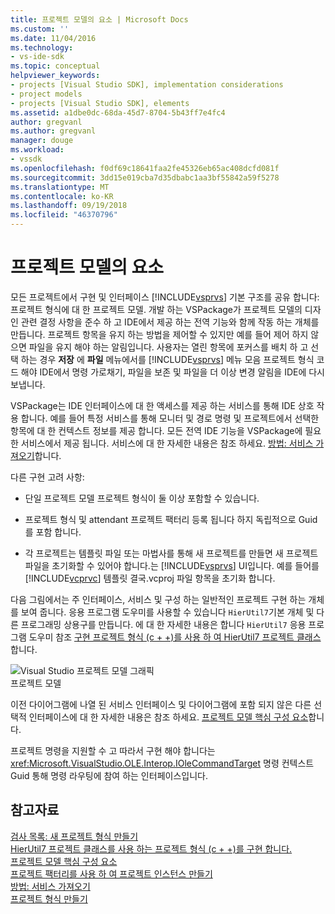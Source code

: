```yaml
---
title: 프로젝트 모델의 요소 | Microsoft Docs
ms.custom: ''
ms.date: 11/04/2016
ms.technology:
- vs-ide-sdk
ms.topic: conceptual
helpviewer_keywords:
- projects [Visual Studio SDK], implementation considerations
- project models
- projects [Visual Studio SDK], elements
ms.assetid: a1dbe0dc-68da-45d7-8704-5b43ff7e4fc4
author: gregvanl
ms.author: gregvanl
manager: douge
ms.workload:
- vssdk
ms.openlocfilehash: f0df69c18641faa2fe45326eb65ac408dcfd081f
ms.sourcegitcommit: 3dd15e019cba7d35dbabc1aa3bf55842a59f5278
ms.translationtype: MT
ms.contentlocale: ko-KR
ms.lasthandoff: 09/19/2018
ms.locfileid: "46370796"
---
```

# <a name="elements-of-a-project-model"></a>프로젝트 모델의 요소
모든 프로젝트에서 구현 및 인터페이스 [!INCLUDE[vsprvs](../../code-quality/includes/vsprvs_md.md)] 기본 구조를 공유 합니다: 프로젝트 형식에 대 한 프로젝트 모델. 개발 하는 VSPackage가 프로젝트 모델의 디자인 관련 결정 사항을 준수 하 고 IDE에서 제공 하는 전역 기능와 함께 작동 하는 개체를 만듭니다. 프로젝트 항목을 유지 하는 방법을 제어할 수 있지만 예를 들어 제어 하지 않으면 파일을 유지 해야 하는 알림입니다. 사용자는 열린 항목에 포커스를 배치 하 고 선택 하는 경우 **저장** 에 **파일** 메뉴에서를 [!INCLUDE[vsprvs](../../code-quality/includes/vsprvs_md.md)] 메뉴 모음 프로젝트 형식 코드 해야 IDE에서 명령 가로채기, 파일을 보존 및 파일을 더 이상 변경 알림을 IDE에 다시 보냅니다.  
  
 VSPackage는 IDE 인터페이스에 대 한 액세스를 제공 하는 서비스를 통해 IDE 상호 작용 합니다. 예를 들어 특정 서비스를 통해 모니터 및 경로 명령 및 프로젝트에서 선택한 항목에 대 한 컨텍스트 정보를 제공 합니다. 모든 전역 IDE 기능을 VSPackage에 필요한 서비스에서 제공 됩니다. 서비스에 대 한 자세한 내용은 참조 하세요. [방법: 서비스 가져오기](../../extensibility/how-to-get-a-service.md)합니다.  
  
 다른 구현 고려 사항:  
  
-   단일 프로젝트 모델 프로젝트 형식이 둘 이상 포함할 수 있습니다.  
  
-   프로젝트 형식 및 attendant 프로젝트 팩터리 등록 됩니다 하지 독립적으로 Guid를 포함 합니다.  
  
-   각 프로젝트는 템플릿 파일 또는 마법사를 통해 새 프로젝트를 만들면 새 프로젝트 파일을 초기화할 수 있어야 합니다.는 [!INCLUDE[vsprvs](../../code-quality/includes/vsprvs_md.md)] UI입니다. 예를 들어를 [!INCLUDE[vcprvc](../../code-quality/includes/vcprvc_md.md)] 템플릿 결국.vcproj 파일 항목을 초기화 합니다.  
  
 다음 그림에서는 주 인터페이스, 서비스 및 구성 하는 일반적인 프로젝트 구현 하는 개체를 보여 줍니다. 응용 프로그램 도우미를 사용할 수 있습니다 `HierUtil7`기본 개체 및 다른 프로그래밍 상용구를 만듭니다. 에 대 한 자세한 내용은 합니다 `HierUtil7` 응용 프로그램 도우미 참조 [구현 프로젝트 형식 (c + +)를 사용 하 여 HierUtil7 프로젝트 클래스](https://msdn.microsoft.com/library/a5c16a09-94a2-46ef-87b5-35b815e2f346)합니다.  
  
 ![Visual Studio 프로젝트 모델 그래픽](../../extensibility/internals/media/vsprojectmodel.gif "vsProjectModel")  
프로젝트 모델  
  
 이전 다이어그램에 나열 된 서비스 인터페이스 및 다이어그램에 포함 되지 않은 다른 선택적 인터페이스에 대 한 자세한 내용은 참조 하세요. [프로젝트 모델 핵심 구성 요소](../../extensibility/internals/project-model-core-components.md)합니다.  
  
 프로젝트 명령을 지원할 수 고 따라서 구현 해야 합니다는 <xref:Microsoft.VisualStudio.OLE.Interop.IOleCommandTarget> 명령 컨텍스트 Guid 통해 명령 라우팅에 참여 하는 인터페이스입니다.  
  
## <a name="see-also"></a>참고자료  
 [검사 목록: 새 프로젝트 형식 만들기](../../extensibility/internals/checklist-creating-new-project-types.md)   
 [HierUtil7 프로젝트 클래스를 사용 하는 프로젝트 형식 (c + +)를 구현 합니다.](https://msdn.microsoft.com/library/a5c16a09-94a2-46ef-87b5-35b815e2f346)   
 [프로젝트 모델 핵심 구성 요소](../../extensibility/internals/project-model-core-components.md)   
 [프로젝트 팩터리를 사용 하 여 프로젝트 인스턴스 만들기](../../extensibility/internals/creating-project-instances-by-using-project-factories.md)   
 [방법: 서비스 가져오기](../../extensibility/how-to-get-a-service.md)   
 [프로젝트 형식 만들기](../../extensibility/internals/creating-project-types.md)
